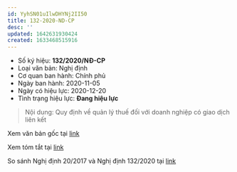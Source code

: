 ```yaml
---
id: YyhSN01uIlwDHYNj2II50
title: 132-2020-ND-CP
desc: ''
updated: 1642631930424
created: 1633468515916
---
```

- Số ký hiệu: **132/2020/NĐ-CP**
- Loại văn bản: Nghị định
- Cơ quan ban hành: Chính phủ
- Ngày ban hành: 2020-11-05
- Ngày có hiệu lực: 2020-12-20
- Tình trạng hiệu lực: **Đang hiệu lực**

> Nội dung: Quy định về quản lý thuế đối với doanh nghiệp có giao dịch liên kết

Xem văn bản gốc tại [link](http://vanban.chinhphu.vn/portal/page/portal/chinhphu/hethongvanban?class_id=1&_page=1&mode=detail&document_id=201522)

Xem tóm tắt tại [link](https://thuvienphapluat.vn/van-ban/Doanh-nghiep/Nghi-dinh-132-2020-ND-CP-quy-dinh-quan-ly-thue-doi-voi-doanh-nghiep-co-giao-dich-lien-ket-452218.aspx)

So sánh Nghị định 20/2017 và Nghị định 132/2020 tại [link](https://es-glocal.com/so-sanh-nghi-dinh-20-va-nghi-dinh-132.html)
